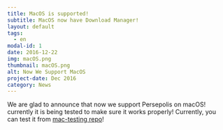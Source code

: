 ```yaml
---
title: MacOS is supported!
subtitle: MacOS now have Download Manager!
layout: default
tags:
  - en
modal-id: 1
date: 2016-12-22
img: macOS.png
thumbnail: macOS.png
alt: Now We Support MacOS
project-date: Dec 2016
category: News
---
```

We are glad to announce that now we support Persepolis on macOS! currently it is being tested to make sure it works properly! Currently, you can test it from [mac-testing repo](https://github.com/persepolisdm/persepolis-mac)!
